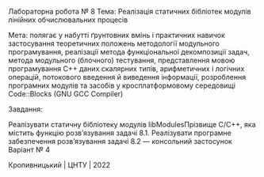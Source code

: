Лабораторна робота № 8
Тема: Реалізація статичних бібліотек модулів лінійних
обчислювальних процесів

Мета: полягає у набутті ґрунтовних вмінь і практичних
навичок застосування теоретичних положень методології модульного
програмування, реалізації метода функціональної декомпозиції
задач, метода модульного (блочного) тестування, представлення
мовою програмування С++ даних скалярних типів, арифметичних і
логічних операцій, потокового введення й виведення інформації,
розроблення програмних модулів та засобів у кросплатформовому
середовищі Code::Blocks (GNU GCC Compiler)

Завдання:

Реалізувати статичну бібліотеку модулів libModulesПрізвище
C/C++, яка містить функцію розв’язування задачі 8.1.
Реалізувати програмне забезпечення розв’язування задачі 8.2 —
консольний застосунок
Варіант № 4

Кропивницький | ЦНТУ | 2022
